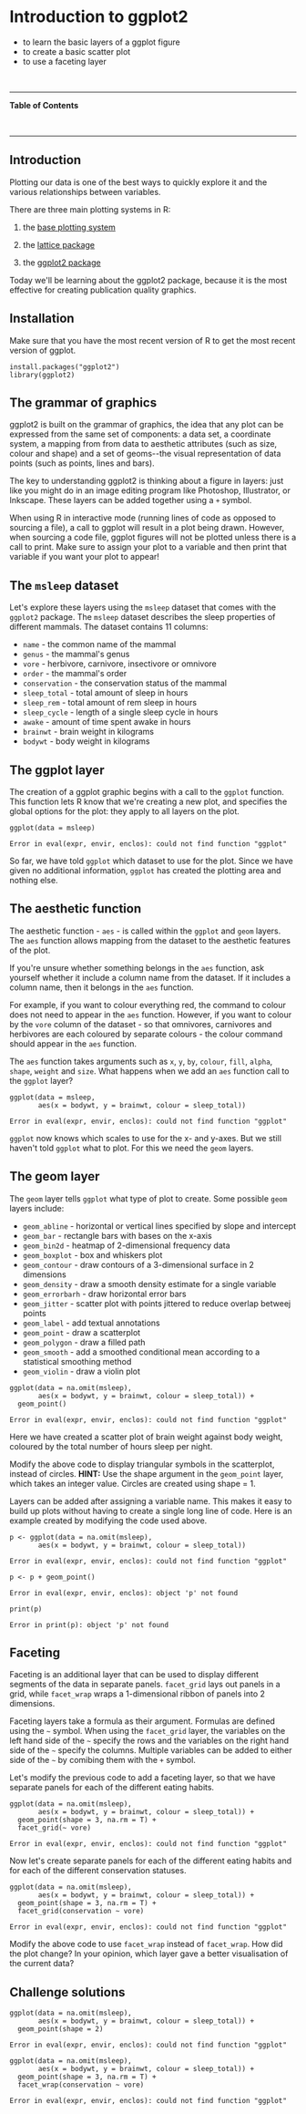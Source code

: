 

# Introduction to ggplot2

<!--sec data-title="Learning Objectives" data-id="obj" data-show=true data-collapse=false ces-->

* to learn the basic layers of a ggplot figure
* to create a basic scatter plot 
* to use a faceting layer

<!--endsec-->

<br>

---

**Table of Contents**

<!-- toc -->

<br>

---

## Introduction

Plotting our data is one of the best ways to quickly explore it and the various relationships between variables.

There are three main plotting systems in R: 

1. the [base plotting system](http://www.statmethods.net/graphs/)

2. the [lattice package](http://www.statmethods.net/advgraphs/trellis.html)

3. the [ggplot2 package](http://www.statmethods.net/advgraphs/ggplot2.html)

Today we'll be learning about the ggplot2 package, because it is the most effective for creating publication quality graphics.

## Installation

Make sure that you have the most recent version of R to get the most recent version of ggplot.


~~~sourcecode
install.packages("ggplot2")
library(ggplot2)
~~~

## The grammar of graphics

ggplot2 is built on the grammar of graphics, the idea that any plot can be expressed from the same set of components: a data set, a coordinate system, a mapping from from data to aesthetic attributes (such as size, colour and shape) and a set of geoms--the visual representation of data points (such as points, lines and bars).

The key to understanding ggplot2 is thinking about a figure in layers: just like you might do in an image editing program like Photoshop, Illustrator, or Inkscape. These layers can be added together using a `+` symbol.

<!--sec data-title="Tip: Printing plots" data-id="tip2" data-show=true data-collapse=true ces-->

When using R in interactive mode (running lines of code as opposed to sourcing a file), a call to ggplot will result in a plot being drawn. However, when sourcing a code file, ggplot figures will not be plotted unless there is a call to print. Make sure to assign your plot to a variable and then print that variable if you want your plot to appear! 

<!--endsec-->

## The `msleep` dataset

Let's explore these layers using the `msleep` dataset that comes with the `ggplot2` package. The `msleep` dataset describes the sleep properties of different mammals. The dataset contains 11 columns:
* `name` - the common name of the mammal
* `genus` - the mammal's genus
* `vore` - herbivore, carnivore, insectivore or omnivore
* `order` - the mammal's order
* `conservation` - the conservation status of the mammal
* `sleep_total` - total amount of sleep in hours
* `sleep_rem` - total amount of rem sleep in hours
* `sleep_cycle` - length of a single sleep cycle in hours
* `awake` - amount of time spent awake in hours
* `brainwt` - brain weight in kilograms
* `bodywt` - body weight in kilograms

## The ggplot layer

The creation of a ggplot graphic begins with a call to the `ggplot` function. This function lets R know that we're creating a new plot, and specifies the global options for the plot: they apply to all layers on the plot.


~~~sourcecode
ggplot(data = msleep)
~~~



~~~err
Error in eval(expr, envir, enclos): could not find function "ggplot"

~~~

So far, we have told `ggplot` which dataset to use for the plot. Since we have given no additional information, `ggplot` has created the plotting area and nothing else.

## The aesthetic function

The aesthetic function - `aes` - is called within the `ggplot` and `geom` layers. The `aes` function allows mapping from the dataset to the aesthetic features of the plot. 

<!--sec data-title="Tip: Using the aesthetic function" data-id="tip1" data-show=true data-collapse=true ces-->

If you're unsure whether something belongs in the `aes` function, ask yourself whether it include a column name from the dataset. If it includes a column name, then it belongs in the `aes` function.

For example, if you want to colour everything red, the command to colour does not need to appear in the `aes` function. However, if you want to colour by the `vore` column of the dataset - so that omnivores, carnivores and herbivores are each coloured by separate colours - the colour command should appear in the `aes` function.

<!--endsec-->

The `aes` function takes arguments such as `x`, `y`, `by`, `colour`, `fill`, `alpha`, `shape`, `weight` and `size`. What happens when we add an `aes` function call to the `ggplot` layer?


~~~sourcecode
ggplot(data = msleep, 
       aes(x = bodywt, y = brainwt, colour = sleep_total))
~~~



~~~err
Error in eval(expr, envir, enclos): could not find function "ggplot"

~~~

`ggplot` now knows which scales to use for the x- and y-axes. But we still haven't told `ggplot` what to plot. For this we need the `geom` layers.

## The geom layer

The `geom` layer tells `ggplot` what type of plot to create. Some possible `geom` layers include:
* `geom_abline` - horizontal or vertical lines specified by slope and intercept 
* `geom_bar` - rectangle bars with bases on the x-axis
* `geom_bin2d` - heatmap of 2-dimensional frequency data
* `geom_boxplot` - box and whiskers plot
* `geom_contour` - draw contours of a 3-dimensional surface in 2 dimensions
* `geom_density` - draw a smooth density estimate for a single variable
* `geom_errorbarh` - draw horizontal error bars
* `geom_jitter` - scatter plot with points jittered to reduce overlap betweej points
* `geom_label` - add textual annotations
* `geom_point` - draw a scatterplot
* `geom_polygon` - draw a filled path
* `geom_smooth` - add a smoothed conditional mean according to a statistical smoothing method
* `geom_violin` - draw a violin plot


~~~sourcecode
ggplot(data = na.omit(msleep), 
       aes(x = bodywt, y = brainwt, colour = sleep_total)) +
  geom_point()
~~~



~~~err
Error in eval(expr, envir, enclos): could not find function "ggplot"

~~~

Here we have created a scatter plot of brain weight against body weight, coloured by the total number of hours sleep per night. 

<!--sec data-title="Challenge 1" data-id="ch1" data-show=true data-collapse=false ces-->

Modify the above code to display triangular symbols in the scatterplot, instead of circles.
**HINT:** Use the shape argument in the `geom_point` layer, which takes an integer value. Circles are created using shape = 1. 

<!--endsec-->

<!--sec data-title="Tip: Adding layers to an already assigned variable" data-id="tip3" data-show=true data-collapse=true ces-->

Layers can be added after assigning a variable name. This makes it easy to build up plots without having to create a single long line of code. Here is an example created by modifying the code used above.


~~~sourcecode
p <- ggplot(data = na.omit(msleep), 
       aes(x = bodywt, y = brainwt, colour = sleep_total)) 
~~~



~~~err
Error in eval(expr, envir, enclos): could not find function "ggplot"

~~~



~~~sourcecode
p <- p + geom_point()
~~~



~~~err
Error in eval(expr, envir, enclos): object 'p' not found

~~~



~~~sourcecode
print(p)
~~~



~~~err
Error in print(p): object 'p' not found

~~~

<!--endsec-->

## Faceting

Faceting is an additional layer that can be used to display different segments of the data in separate panels. `facet_grid` lays out panels in a grid, while `facet_wrap` wraps a 1-dimensional ribbon of panels into 2 dimensions. 

Faceting layers take a formula as their argument. Formulas are defined using the `~` symbol. When using the `facet_grid` layer, the variables on the left hand side of the `~` specify the rows and the variables on the right hand side of the `~` specify the columns. Multiple variables can be added to either side of the `~` by comibing them with the `+` symbol.

Let's modify the previous code to add a faceting layer, so that we have separate panels for each of the different eating habits.


~~~sourcecode
ggplot(data = na.omit(msleep), 
       aes(x = bodywt, y = brainwt, colour = sleep_total)) +
  geom_point(shape = 3, na.rm = T) + 
  facet_grid(~ vore)
~~~



~~~err
Error in eval(expr, envir, enclos): could not find function "ggplot"

~~~

Now let's create separate panels for each of the different eating habits and for each of the different conservation statuses.


~~~sourcecode
ggplot(data = na.omit(msleep), 
       aes(x = bodywt, y = brainwt, colour = sleep_total)) +
  geom_point(shape = 3, na.rm = T) + 
  facet_grid(conservation ~ vore)
~~~



~~~err
Error in eval(expr, envir, enclos): could not find function "ggplot"

~~~

<!--sec data-title="Challenge 2" data-id="ch2" data-show=true data-collapse=false ces-->

Modify the above code to use `facet_wrap` instead of `facet_wrap`. How did the plot change? In your opinion, which layer gave a better visualisation of the current data?

<!--endsec-->


## Challenge solutions

<!--sec data-title="Solution to Challenge 1" data-id="ch1sol" data-show=true data-collapse=true ces-->


~~~sourcecode
ggplot(data = na.omit(msleep), 
       aes(x = bodywt, y = brainwt, colour = sleep_total)) +
  geom_point(shape = 2)
~~~



~~~err
Error in eval(expr, envir, enclos): could not find function "ggplot"

~~~

<!--endsec-->

<!--sec data-title="Solution to Challenge 2" data-id="ch2sol" data-show=true data-collapse=true ces-->


~~~sourcecode
ggplot(data = na.omit(msleep), 
       aes(x = bodywt, y = brainwt, colour = sleep_total)) +
  geom_point(shape = 3, na.rm = T) + 
  facet_wrap(conservation ~ vore)
~~~



~~~err
Error in eval(expr, envir, enclos): could not find function "ggplot"

~~~

<!--endsec-->
